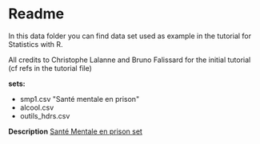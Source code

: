 # Readme

In this data folder you can find data set used as example in the tutorial for Statistics with R.

All credits to Christophe Lalanne and Bruno Falissard for the initial tutorial (cf refs in the tutorial file)

**sets:**

- smp1.csv "Santé mentale en prison"
- alcool.csv
- outils_hdrs.csv

**Description**
[Santé Mentale en prison set](./Pr_sentation_variables__tude_SMP_MOOC_R.pdf)



